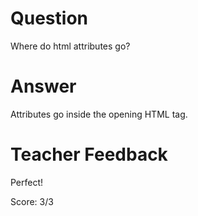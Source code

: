 # Question
Where do html attributes go?

# Answer
Attributes go inside the opening HTML tag.

# Teacher Feedback

Perfect!

Score: 3/3